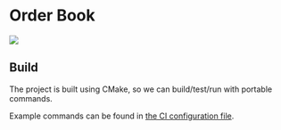 # Order Book

![](https://github.com/dtoma/order-book/workflows/CI/badge.svg)

## Build

The project is built using CMake, so we can build/test/run with portable commands.

Example commands can be found in [the CI configuration file](.github/workflows.cpp.yml).
